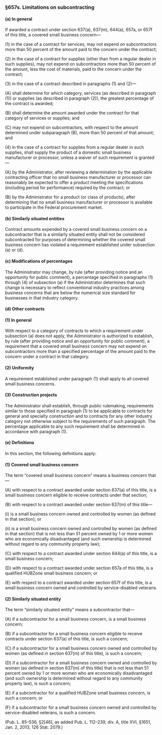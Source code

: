 ### §657s. Limitations on subcontracting ###

#### (a) In general ####

If awarded a contract under section 637(a), 637(m), 644(a), 657a, or 657f of this title, a covered small business concern—

(1) in the case of a contract for services, may not expend on subcontractors more than 50 percent of the amount paid to the concern under the contract;

(2) in the case of a contract for supplies (other than from a regular dealer in such supplies), may not expend on subcontractors more than 50 percent of the amount, less the cost of materials, paid to the concern under the contract;

(3) in the case of a contract described in paragraphs (1) and (2)—

(A) shall determine for which category, services (as described in paragraph (1)) or supplies (as described in paragraph (2)), the greatest percentage of the contract is awarded;

(B) shall determine the amount awarded under the contract for that category of services or supplies; and

(C) may not expend on subcontractors, with respect to the amount determined under subparagraph (B), more than 50 percent of that amount; and

(4) in the case of a contract for supplies from a regular dealer in such supplies, shall supply the product of a domestic small business manufacturer or processor, unless a waiver of such requirement is granted—

(A) by the Administrator, after reviewing a determination by the applicable contracting officer that no small business manufacturer or processor can reasonably be expected to offer a product meeting the specifications (including period for performance) required by the contract; or

(B) by the Administrator for a product (or class of products), after determining that no small business manufacturer or processor is available to participate in the Federal procurement market.

#### (b) Similarly situated entities ####

Contract amounts expended by a covered small business concern on a subcontractor that is a similarly situated entity shall not be considered subcontracted for purposes of determining whether the covered small business concern has violated a requirement established under subsection (a) or (d).

#### (c) Modifications of percentages ####

The Administrator may change, by rule (after providing notice and an opportunity for public comment), a percentage specified in paragraphs (1) through (4) of subsection (a) if the Administrator determines that such change is necessary to reflect conventional industry practices among business concerns that are below the numerical size standard for businesses in that industry category.

#### (d) Other contracts ####

#### (1) In general ####

With respect to a category of contracts to which a requirement under subsection (a) does not apply, the Administrator is authorized to establish, by rule (after providing notice and an opportunity for public comment), a requirement that a covered small business concern may not expend on subcontractors more than a specified percentage of the amount paid to the concern under a contract in that category.

#### (2) Uniformity ####

A requirement established under paragraph (1) shall apply to all covered small business concerns.

#### (3) Construction projects ####

The Administrator shall establish, through public rulemaking, requirements similar to those specified in paragraph (1) to be applicable to contracts for general and specialty construction and to contracts for any other industry category not otherwise subject to the requirements of such paragraph. The percentage applicable to any such requirement shall be determined in accordance with paragraph (1).

#### (e) Definitions ####

In this section, the following definitions apply:

#### (1) Covered small business concern ####

The term “covered small business concern” means a business concern that—

(A) with respect to a contract awarded under section 637(a) of this title, is a small business concern eligible to receive contracts under that section;

(B) with respect to a contract awarded under section 637(m) of this title—

(i) is a small business concern owned and controlled by women (as defined in that section); or

(ii) is a small business concern owned and controlled by women (as defined in that section) that is not less than 51 percent owned by 1 or more women who are economically disadvantaged (and such ownership is determined without regard to any community property law);

(C) with respect to a contract awarded under section 644(a) of this title, is a small business concern;

(D) with respect to a contract awarded under section 657a of this title, is a qualified HUBZone small business concern; or

(E) with respect to a contract awarded under section 657f of this title, is a small business concern owned and controlled by service-disabled veterans.

#### (2) Similarly situated entity ####

The term “similarly situated entity” means a subcontractor that—

(A) if a subcontractor for a small business concern, is a small business concern;

(B) if a subcontractor for a small business concern eligible to receive contracts under section 637(a) of this title, is such a concern;

(C) if a subcontractor for a small business concern owned and controlled by women (as defined in section 637(m) of this title), is such a concern;

(D) if a subcontractor for a small business concern owned and controlled by women (as defined in section 637(m) of this title) that is not less than 51 percent owned by 1 or more women who are economically disadvantaged (and such ownership is determined without regard to any community property law), is such a concern;

(E) if a subcontractor for a qualified HUBZone small business concern, is such a concern; or

(F) if a subcontractor for a small business concern owned and controlled by service-disabled veterans, is such a concern.

(Pub. L. 85–536, §2[46], as added Pub. L. 112–239, div. A, title XVI, §1651, Jan. 2, 2013, 126 Stat. 2079.)